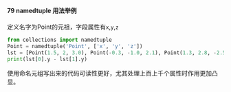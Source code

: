 #### 79 namedtuple 用法举例

定义名字为Point的元祖，字段属性有`x`,`y`,`z`

```python
from collections import namedtuple
Point = namedtuple('Point', ['x', 'y', 'z'])  
lst = [Point(1.5, 2, 3.0), Point(-0.3, -1.0, 2.1), Point(1.3, 2.8, -2.5)]
print(lst[0].y - lst[1].y)
```

使用命名元组写出来的代码可读性更好，尤其处理上百上千个属性时作用更加凸显。